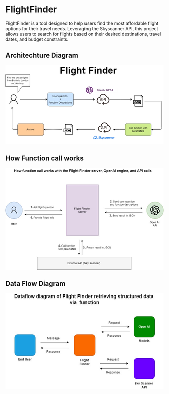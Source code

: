 # FlightFinder
FlightFinder is a tool designed to help users find the most affordable flight options for their travel needs. Leveraging the Skyscanner API, this project allows users to search for flights based on their desired destinations, travel dates, and budget constraints. 

## Architechture Diagram
![Function call](/images/thesis-chatbot-flight-finder.drawio.png)

## How Function call works
![Function call](/images/flight-finder-Page-2.jpg)

## Data Flow Diagram
![Data Flow Diagram](/images/flight-finder-Page-1.jpg)
